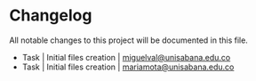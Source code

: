 # Changelog ##
All notable changes to this project will be documented in this file.

* Task | Initial files creation | miguelval@unisabana.edu.co
* Task | Initial files creation | mariamota@unisabana.edu.co